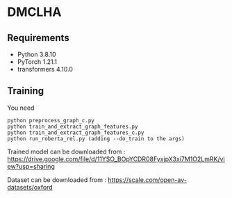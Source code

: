 # DMCLHA

## Requirements

* Python 3.8.10
* PyTorch 1.21.1
* transformers 4.10.0

## Training

You need

```
python preprocess_graph_c.py
python train_and_extract_graph_features.py
python train_and_extract_graph_features_c.py
python run_roberta_rel.py (adding --do_train to the args)
```

Trained model can be downloaded from : https://drive.google.com/file/d/11YSO_BOpYCDR08FyxjpX3xi7M1O2LmRK/view?usp=sharing

Dataset can be downloaded from : https://scale.com/open-av-datasets/oxford

